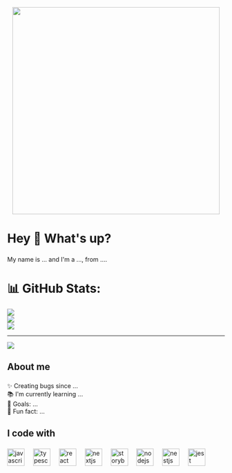 <div align="center">
  <img height="480"  src="https://i.postimg.cc/9fxGBDXh/Blue-Minimalist-Personal-Branding-Youtube-Banner-1.png"  />
</div>

###

<h1 align="left">Hey 👋 What's up?</h1>

###

<p align="left">My name is ... and I'm a ..., from ....</p>


###

# 📊 GitHub Stats:
![](https://github-readme-stats.vercel.app/api?username=mehediNabil24&theme=dark&hide_border=false&include_all_commits=false&count_private=false)<br/>
![](https://nirzak-streak-stats.vercel.app/?user=mehediNabil24&theme=dark&hide_border=false)<br/>
![](https://github-readme-stats.vercel.app/api/top-langs/?username=mehediNabil24&theme=dark&hide_border=false&include_all_commits=false&count_private=false&layout=compact)

---
[![](https://visitcount.itsvg.in/api?id=mehediNabil24&icon=0&color=0)](https://visitcount.itsvg.in)

<!-- Proudly created with GPRM ( https://gprm.itsvg.in ) -->

###

<h2 align="left">About me</h2>

###

<p align="left">✨ Creating bugs since ...<br>📚 I'm currently learning ...<br>🎯 Goals: ...<br>🎲 Fun fact: ...</p>

###

<h2 align="left">I code with</h2>

###

<div align="left">
  <img src="https://cdn.jsdelivr.net/gh/devicons/devicon/icons/javascript/javascript-original.svg" height="40" alt="javascript logo"  />
  <img width="12" />
  <img src="https://cdn.jsdelivr.net/gh/devicons/devicon/icons/typescript/typescript-original.svg" height="40" alt="typescript logo"  />
  <img width="12" />
  <img src="https://cdn.jsdelivr.net/gh/devicons/devicon/icons/react/react-original.svg" height="40" alt="react logo"  />
  <img width="12" />
  <img src="https://cdn.jsdelivr.net/gh/devicons/devicon/icons/nextjs/nextjs-original.svg" height="40" alt="nextjs logo"  />
  <img width="12" />
  <img src="https://cdn.jsdelivr.net/gh/devicons/devicon/icons/storybook/storybook-original.svg" height="40" alt="storybook logo"  />
  <img width="12" />
  <img src="https://cdn.jsdelivr.net/gh/devicons/devicon/icons/nodejs/nodejs-original.svg" height="40" alt="nodejs logo"  />
  <img width="12" />
  <img src="https://cdn.jsdelivr.net/gh/devicons/devicon/icons/nestjs/nestjs-original.svg" height="40" alt="nestjs logo"  />
  <img width="12" />
  <img src="https://cdn.jsdelivr.net/gh/devicons/devicon/icons/jest/jest-plain.svg" height="40" alt="jest logo"  />
</div>

###
